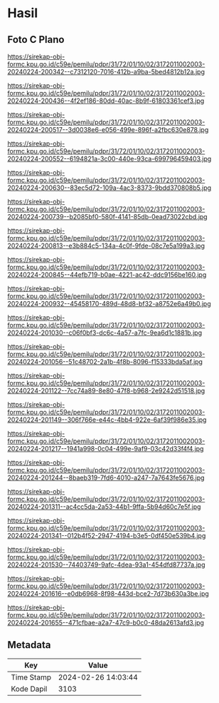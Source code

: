 # Hasil

## Foto C Plano

https://sirekap-obj-formc.kpu.go.id/c59e/pemilu/pdpr/31/72/01/10/02/3172011002003-20240224-200342--c7312120-7016-412b-a9ba-5bed4812b12a.jpg

https://sirekap-obj-formc.kpu.go.id/c59e/pemilu/pdpr/31/72/01/10/02/3172011002003-20240224-200436--4f2ef186-80dd-40ac-8b9f-61803361cef3.jpg

https://sirekap-obj-formc.kpu.go.id/c59e/pemilu/pdpr/31/72/01/10/02/3172011002003-20240224-200517--3d0038e6-e056-499e-896f-a2fbc630e878.jpg

https://sirekap-obj-formc.kpu.go.id/c59e/pemilu/pdpr/31/72/01/10/02/3172011002003-20240224-200552--6194821a-3c00-440e-93ca-699796459403.jpg

https://sirekap-obj-formc.kpu.go.id/c59e/pemilu/pdpr/31/72/01/10/02/3172011002003-20240224-200630--83ec5d72-109a-4ac3-8373-9bdd370808b5.jpg

https://sirekap-obj-formc.kpu.go.id/c59e/pemilu/pdpr/31/72/01/10/02/3172011002003-20240224-200739--b2085bf0-580f-4141-85db-0ead73022cbd.jpg

https://sirekap-obj-formc.kpu.go.id/c59e/pemilu/pdpr/31/72/01/10/02/3172011002003-20240224-200813--e3b884c5-134a-4c0f-9fde-08c7e5a199a3.jpg

https://sirekap-obj-formc.kpu.go.id/c59e/pemilu/pdpr/31/72/01/10/02/3172011002003-20240224-200845--44efb719-b0ae-4221-ac42-ddc9156be160.jpg

https://sirekap-obj-formc.kpu.go.id/c59e/pemilu/pdpr/31/72/01/10/02/3172011002003-20240224-200932--45458170-489d-48d8-bf32-a8752e6a49b0.jpg

https://sirekap-obj-formc.kpu.go.id/c59e/pemilu/pdpr/31/72/01/10/02/3172011002003-20240224-201030--c06f0bf3-dc6c-4a57-a7fc-9ea6d1c1881b.jpg

https://sirekap-obj-formc.kpu.go.id/c59e/pemilu/pdpr/31/72/01/10/02/3172011002003-20240224-201056--51c48702-2a1b-4f8b-8096-f15333bda5af.jpg

https://sirekap-obj-formc.kpu.go.id/c59e/pemilu/pdpr/31/72/01/10/02/3172011002003-20240224-201122--7cc74a89-8e80-47f8-b968-2e9242d51518.jpg

https://sirekap-obj-formc.kpu.go.id/c59e/pemilu/pdpr/31/72/01/10/02/3172011002003-20240224-201149--306f766e-e44c-4bb4-922e-6af39f986e35.jpg

https://sirekap-obj-formc.kpu.go.id/c59e/pemilu/pdpr/31/72/01/10/02/3172011002003-20240224-201217--1941a998-0c04-499e-9af9-03c42d33f4f4.jpg

https://sirekap-obj-formc.kpu.go.id/c59e/pemilu/pdpr/31/72/01/10/02/3172011002003-20240224-201244--8baeb319-7fd6-4010-a247-7a7643fe5676.jpg

https://sirekap-obj-formc.kpu.go.id/c59e/pemilu/pdpr/31/72/01/10/02/3172011002003-20240224-201311--ac4cc5da-2a53-44b1-9ffa-5b94d60c7e5f.jpg

https://sirekap-obj-formc.kpu.go.id/c59e/pemilu/pdpr/31/72/01/10/02/3172011002003-20240224-201341--012b4f52-2947-4194-b3e5-0df450e539b4.jpg

https://sirekap-obj-formc.kpu.go.id/c59e/pemilu/pdpr/31/72/01/10/02/3172011002003-20240224-201530--74403749-9afc-4dea-93a1-454dfd87737a.jpg

https://sirekap-obj-formc.kpu.go.id/c59e/pemilu/pdpr/31/72/01/10/02/3172011002003-20240224-201616--e0db6968-8f98-443d-bce2-7d73b630a3be.jpg

https://sirekap-obj-formc.kpu.go.id/c59e/pemilu/pdpr/31/72/01/10/02/3172011002003-20240224-201655--471cfbae-a2a7-47c9-b0c0-48da2613afd3.jpg


## Metadata

| Key        | Value               |
| ---------- | ------------------- |
| Time Stamp | 2024-02-26 14:03:44 |
| Kode Dapil | 3103                |



